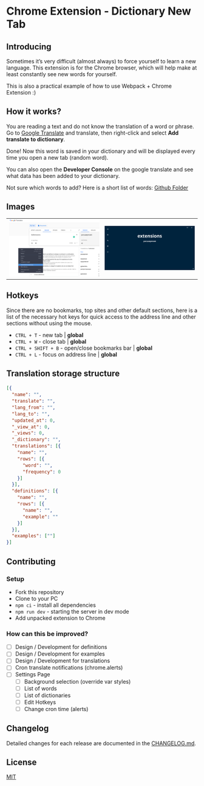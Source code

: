 # Chrome Extension - Dictionary New Tab

## Introducing

Sometimes it’s very difficult (almost always) to force yourself to learn a new language.
This extension is for the Chrome browser, which will help make at least constantly see new words for yourself.

This is also a practical example of how to use Webpack + Chrome Extension :)

## How it works?

You are reading a text and do not know the translation of a word or phrase. Go to
[Google Translate](https://translate.google.com/) and translate, then
right-click and select **Add translate to dictionary**.

Done! Now this word is saved in your dictionary and will be displayed every time
you open a new tab (random word).

You can also open the **Developer Console** on the google translate and see what
data has been added to your dictionary.

Not sure which words to add? Here is a short list of words:
[Github Folder](https://github.com/Alexeykhr/dictionary-new-tab/tree/master/words)

## Images

<table>
  <tr>
    <td>
      <img src="https://raw.githubusercontent.com/Alexeykhr/dictionary-new-tab/master/demo/1.png" width="500" alt="Google Translate - Context Menu">
    </td>
    <td>
      <img src="https://raw.githubusercontent.com/Alexeykhr/dictionary-new-tab/master/demo/2.png" width="500" alt="Dictionary New Tab">
    </td>
  </tr>
</table>

## Hotkeys

Since there are no bookmarks, top sites and other default sections, here is a list of the necessary hot keys
for quick access to the address line and other sections without using the mouse.

- `CTRL + T` - new tab | **global**
- `CTRL + W` - close tab | **global**
- `CTRL + SHIFT + B` - open/close bookmarks bar | **global**
- `CTRL + L` - focus on address line | **global**

## Translation storage structure

```json
[{
  "name": "",
  "translate": "",
  "lang_from": "",
  "lang_to": "",
  "updated_at": 0,
  "_view_at": 0,
  "_views": 0,
  "_dictionary": "",
  "translations": [{
    "name": "",
    "rows": [{
      "word": "",
      "frequency": 0
    }]
  }],
  "definitions": [{
    "name": "",
    "rows": [{
      "name": "",
      "example": ""
    }]
  }],
  "examples": [""]
}]
```

## Contributing

### Setup

- Fork this repository
- Clone to your PC
- `npm ci` - install all dependencies
- `npm run dev` - starting the server in dev mode
- Add unpacked extension to Chrome

### How can this be improved?

- [ ] Design / Development for definitions
- [ ] Design / Development for examples
- [ ] Design / Development for translations
- [ ] Cron translate notifications (chrome.alerts)
- [ ] Settings Page
    - [ ] Background selection (override var styles)
    - [ ] List of words
    - [ ] List of dictionaries
    - [ ] Edit Hotkeys
    - [ ] Change cron time (alerts)

## Changelog

Detailed changes for each release are documented in the [CHANGELOG.md](https://github.com/Alexeykhr/dictionary-new-tab/blob/master/CHANGELOG.md).

## License

[MIT](https://opensource.org/licenses/MIT)
